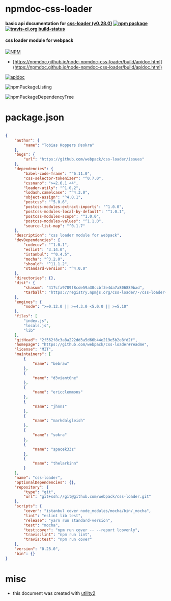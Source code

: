 # npmdoc-css-loader

#### basic api documentation for  [css-loader (v0.28.0)](https://github.com/webpack/css-loader#readme)  [![npm package](https://img.shields.io/npm/v/npmdoc-css-loader.svg?style=flat-square)](https://www.npmjs.org/package/npmdoc-css-loader) [![travis-ci.org build-status](https://api.travis-ci.org/npmdoc/node-npmdoc-css-loader.svg)](https://travis-ci.org/npmdoc/node-npmdoc-css-loader)

#### css loader module for webpack

[![NPM](https://nodei.co/npm/css-loader.png?downloads=true&downloadRank=true&stars=true)](https://www.npmjs.com/package/css-loader)

- [https://npmdoc.github.io/node-npmdoc-css-loader/build/apidoc.html](https://npmdoc.github.io/node-npmdoc-css-loader/build/apidoc.html)

[![apidoc](https://npmdoc.github.io/node-npmdoc-css-loader/build/screenCapture.buildCi.browser.%252Ftmp%252Fbuild%252Fapidoc.html.png)](https://npmdoc.github.io/node-npmdoc-css-loader/build/apidoc.html)

![npmPackageListing](https://npmdoc.github.io/node-npmdoc-css-loader/build/screenCapture.npmPackageListing.svg)

![npmPackageDependencyTree](https://npmdoc.github.io/node-npmdoc-css-loader/build/screenCapture.npmPackageDependencyTree.svg)



# package.json

```json

{
    "author": {
        "name": "Tobias Koppers @sokra"
    },
    "bugs": {
        "url": "https://github.com/webpack/css-loader/issues"
    },
    "dependencies": {
        "babel-code-frame": "^6.11.0",
        "css-selector-tokenizer": "^0.7.0",
        "cssnano": ">=2.6.1 <4",
        "loader-utils": "^1.0.2",
        "lodash.camelcase": "^4.3.0",
        "object-assign": "^4.0.1",
        "postcss": "^5.0.6",
        "postcss-modules-extract-imports": "^1.0.0",
        "postcss-modules-local-by-default": "^1.0.1",
        "postcss-modules-scope": "^1.0.0",
        "postcss-modules-values": "^1.1.0",
        "source-list-map": "^0.1.7"
    },
    "description": "css loader module for webpack",
    "devDependencies": {
        "codecov": "^1.0.1",
        "eslint": "3.14.0",
        "istanbul": "^0.4.5",
        "mocha": "^3.2.0",
        "should": "^11.1.2",
        "standard-version": "^4.0.0"
    },
    "directories": {},
    "dist": {
        "shasum": "417cfa9789f8cde59a30ccbf3e4da7a806889bad",
        "tarball": "https://registry.npmjs.org/css-loader/-/css-loader-0.28.0.tgz"
    },
    "engines": {
        "node": ">=0.12.0 || >=4.3.0 <5.0.0 || >=5.10"
    },
    "files": [
        "index.js",
        "locals.js",
        "lib"
    ],
    "gitHead": "2f562f8c3a8a222dd3a5d66b44e219e5b2e8fd2f",
    "homepage": "https://github.com/webpack/css-loader#readme",
    "license": "MIT",
    "maintainers": [
        {
            "name": "bebraw"
        },
        {
            "name": "d3viant0ne"
        },
        {
            "name": "ericclemmons"
        },
        {
            "name": "jhnns"
        },
        {
            "name": "markdalgleish"
        },
        {
            "name": "sokra"
        },
        {
            "name": "spacek33z"
        },
        {
            "name": "thelarkinn"
        }
    ],
    "name": "css-loader",
    "optionalDependencies": {},
    "repository": {
        "type": "git",
        "url": "git+ssh://git@github.com/webpack/css-loader.git"
    },
    "scripts": {
        "cover": "istanbul cover node_modules/mocha/bin/_mocha",
        "lint": "eslint lib test",
        "release": "yarn run standard-version",
        "test": "mocha",
        "test:cover": "npm run cover -- --report lcovonly",
        "travis:lint": "npm run lint",
        "travis:test": "npm run cover"
    },
    "version": "0.28.0",
    "bin": {}
}
```



# misc
- this document was created with [utility2](https://github.com/kaizhu256/node-utility2)
